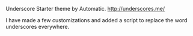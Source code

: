 Underscore Starter theme by Automatic. http://underscores.me/

I have made a few customizations and added a script to replace the word underscores everywhere.
